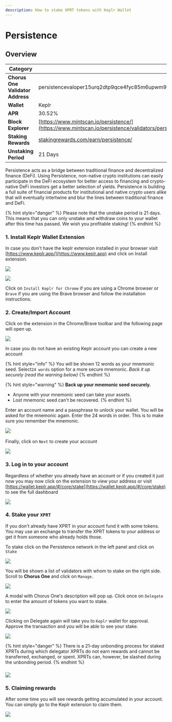 ```yaml
---
description: How to stake XPRT tokens with Keplr Wallet
---
```


# Persistence

## Overview

| Category                         | Details                                                                                                                                          |
| -------------------------------- | ------------------------------------------------------------------------------------------------------------------------------------------------ |
| **Chorus One Validator Address** | persistencevaloper15urq2dtp9qce4fyc85m6upwm9xul3049mnc9ys                                                                                        |
| **Wallet**                       | Keplr                                                                                                                                            |
| **APR**                          | 30.52%                                                                                                                                           |
| **Block Explorer**               | [https://www.mintscan.io/persistence/](https://www.mintscan.io/persistence/validators/persistencevaloper15urq2dtp9qce4fyc85m6upwm9xul3049mnc9ys) |
| **Staking Rewards**              | [stakingrewards.com/earn/persistence/](https://www.stakingrewards.com/earn/persistence/)                                                         |
| **Unstaking Period**             | 21 Days                                                                                                                                          |

Persistence acts as a bridge between traditional finance and decentralized finance (DeFi). Using Persistence, non-native crypto institutions can easily participate in the DeFi ecosystem for better access to financing and crypto-native DeFi investors get a better selection of yields. Persistence is building a full suite of financial products for institutional and native crypto users alike that will eventually intertwine and blur the lines between traditional finance and DeFi.

{% hint style="danger" %}
Please note that the unstake period is 21 days. This means that you can only unstake and withdraw coins to your wallet after this time has passed. We wish you profitable staking!
{% endhint %}

### 1. Install Keplr Wallet Extension

In case you don't have the keplr extension installed in your browser visit [https://www.keplr.app/](https://www.keplr.app) and click on Install extension.&#x20;

![](<../.gitbook/assets/image (70) (1) (1) (1) (1) (1).png>)

![](<../.gitbook/assets/image (25).png>)

Click on `Install Keplr for Chrome` if you are using a Chrome browser or `Brave` if you are using the Brave browser and follow the installation instructions.

### 2. Create/Import Account

Click on the extension in the Chrome/Brave toolbar and the following page will open up.

![](<../.gitbook/assets/image (26).png>)

In case you do not have an existing Keplr account you can create a new account

{% hint style="info" %}
You will be shown 12 words as your mnemonic seed. Select`24 words` option for a more secure mnemonic. _Back it up securely (read the warning below)_
{% endhint %}

{% hint style="warning" %}
**Back up your mnemonic seed securely.**&#x20;

* Anyone with your mnemonic seed can take your assets.&#x20;
* Lost mnemonic seed can't be recovered.
{% endhint %}

Enter an account name and a passphrase to unlock your wallet. You will be asked for the mnemonic again. Enter the 24 words in order. This is to make sure you remember the mnemonic.

![](<../.gitbook/assets/image (50) (1) (1) (1).png>)\`

Finally, click on `Next` to create your account

![](<../.gitbook/assets/image (55) (1) (1) (1) (1).png>)

### 3. Log in to your account

Regardless of whether you already have an account or if you created it just now you may now click on the extension to view your address or visit[ ](https://wallet.keplr.app/#/kava/stake)[https://wallet.keplr.app/#/core/stake](https://wallet.keplr.app/#/core/stake) to see the full dashboard

![](<../.gitbook/assets/image (71) (1) (1) (1).png>)

### 4. Stake your `XPRT`

If you don't already have XPRT in your account fund it with some tokens. You may use an exchange to transfer the XPRT tokens to your address or get it from someone who already holds those.

To stake click on the Persistence network in the left panel and click on `Stake`&#x20;

![](<../.gitbook/assets/image (64) (1).png>)

You will be shown a list of validators with whom to stake on the right side. Scroll to **Chorus One** and click on `Manage.`

![](<../.gitbook/assets/image (78) (1).png>)

A modal with Chorus One's description will pop up. Click once on `Delegate` to enter the amount of tokens you want to stake.&#x20;

![](<../.gitbook/assets/image (69) (1).png>)

Clicking on Delegate again will take you to `Keplr` wallet for approval. Approve the transaction and you will be able to see your stake.

![](<../.gitbook/assets/image (51) (1) (1) (1).png>)

{% hint style="danger" %}
There is a 21-day unbonding process for staked XPRTs during which delegator XPRTs do not earn rewards and cannot be transferred, exchanged, or spent. XPRTs can, however, be slashed during the unbonding period.
{% endhint %}

### ![](<../.gitbook/assets/image (63) (1).png>)

### 5. Claiming rewards

After some time you will see rewards getting accumulated in your account. You can simply go to the Keplr extension to claim them.

![](<../.gitbook/assets/image (62) (1) (1) (1).png>)
